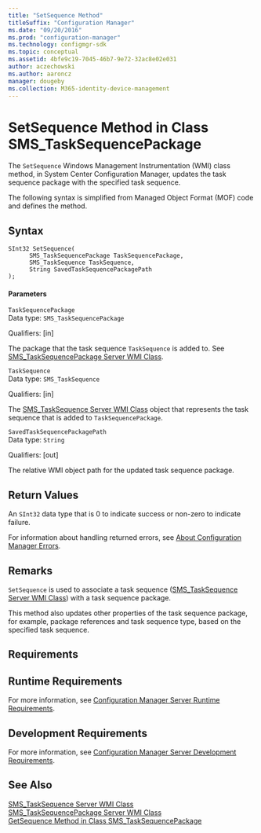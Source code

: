 ```yaml
---
title: "SetSequence Method"
titleSuffix: "Configuration Manager"
ms.date: "09/20/2016"
ms.prod: "configuration-manager"
ms.technology: configmgr-sdk
ms.topic: conceptual
ms.assetid: 4bfe9c19-7045-46b7-9e72-32ac8e02e031
author: aczechowski
ms.author: aaroncz
manager: dougeby
ms.collection: M365-identity-device-management
---
```

# SetSequence Method in Class SMS_TaskSequencePackage
The `SetSequence` Windows Management Instrumentation (WMI) class method, in System Center Configuration Manager, updates the task sequence package with the specified task sequence.  

 The following syntax is simplified from Managed Object Format (MOF) code and defines the method.  

## Syntax  

```  
SInt32 SetSequence(  
      SMS_TaskSequencePackage TaskSequencePackage,  
      SMS_TaskSequence TaskSequence,  
      String SavedTaskSequencePackagePath  
);  
```  

#### Parameters  
 `TaskSequencePackage`  
 Data type: `SMS_TaskSequencePackage`  

 Qualifiers: [in]  

 The package that the task sequence `TaskSequence` is added to. See [SMS_TaskSequencePackage Server WMI Class](../../../develop/reference/osd/sms_tasksequencepackage-server-wmi-class.md).  

 `TaskSequence`  
 Data type: `SMS_TaskSequence`  

 Qualifiers: [in]  

 The [SMS_TaskSequence Server WMI Class](../../../develop/reference/osd/sms_tasksequence-server-wmi-class.md) object that represents the task sequence that is added to `TaskSequencePackage`.  

 `SavedTaskSequencePackagePath`  
 Data type: `String`  

 Qualifiers: [out]  

 The relative WMI object path for the updated task sequence package.  

## Return Values  
 An `SInt32` data type that is 0 to indicate success or non-zero to indicate failure.  

 For information about handling returned errors, see [About Configuration Manager Errors](../../../develop/core/understand/about-configuration-manager-errors.md).  

## Remarks  
 `SetSequence` is used to associate a task sequence ([SMS_TaskSequence Server WMI Class](../../../develop/reference/osd/sms_tasksequence-server-wmi-class.md)) with a task sequence package.  

 This method also updates other properties of the task sequence package, for example, package references and task sequence type, based on the specified task sequence.  

## Requirements  

## Runtime Requirements  
 For more information, see [Configuration Manager Server Runtime Requirements](../../../develop/core/reqs/server-runtime-requirements.md).  

## Development Requirements  
 For more information, see [Configuration Manager Server Development Requirements](../../../develop/core/reqs/server-development-requirements.md).  

## See Also  
 [SMS_TaskSequence Server WMI Class](../../../develop/reference/osd/sms_tasksequence-server-wmi-class.md)   
 [SMS_TaskSequencePackage Server WMI Class](../../../develop/reference/osd/sms_tasksequencepackage-server-wmi-class.md)   
 [GetSequence Method in Class SMS_TaskSequencePackage](../../../develop/reference/osd/getsequence-method-in-class-sms_tasksequencepackage.md)

